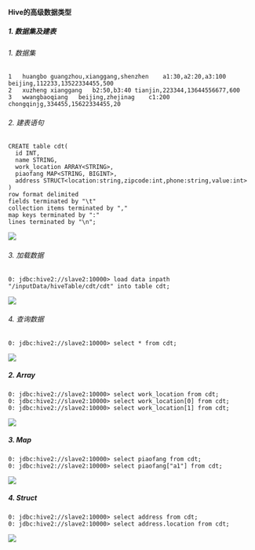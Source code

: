 #### Hive的高级数据类型

##### 1. 数据集及建表

###### 1. 数据集

```
1	huangbo	guangzhou,xianggang,shenzhen	a1:30,a2:20,a3:100	beijing,112233,13522334455,500
2	xuzheng	xianggang	b2:50,b3:40	tianjin,223344,13644556677,600
3	wwangbaoqiang	beijing,zhejinag	c1:200	chongqinjg,334455,15622334455,20
```

###### 2. 建表语句

```shell
CREATE table cdt(
  id INT,
  name STRING,
  work_location ARRAY<STRING>,
  piaofang MAP<STRING, BIGINT>,
  address STRUCT<location:string,zipcode:int,phone:string,value:int>
)
row format delimited
fields terminated by "\t"
collection items terminated by ","
map keys terminated by ":"
lines terminated by "\n";
```

![](http://typora-image.test.upcdn.net/images/hive高级数据类型-create.jpg)

###### 3. 加载数据

```
0: jdbc:hive2://slave2:10000> load data inpath "/inputData/hiveTable/cdt/cdt" into table cdt;
```

![](http://typora-image.test.upcdn.net/images/hive高级数据类型-load.jpg)

###### 4. 查询数据

```
0: jdbc:hive2://slave2:10000> select * from cdt;
```

![](http://typora-image.test.upcdn.net/images/hive高级数据类型-select.jpg)

##### 2. Array

```
0: jdbc:hive2://slave2:10000> select work_location from cdt;
0: jdbc:hive2://slave2:10000> select work_location[0] from cdt;
0: jdbc:hive2://slave2:10000> select work_location[1] from cdt;
```

![](http://typora-image.test.upcdn.net/images/hive高级数据类型-array.jpg)

##### 3. Map

```
0: jdbc:hive2://slave2:10000> select piaofang from cdt;
0: jdbc:hive2://slave2:10000> select piaofang["a1"] from cdt;
```

![](http://typora-image.test.upcdn.net/images/hive高级数据类型-map.jpg)

##### 4. Struct

```
0: jdbc:hive2://slave2:10000> select address from cdt;
0: jdbc:hive2://slave2:10000> select address.location from cdt;
```

![](http://typora-image.test.upcdn.net/images/hive高级数据类型-struct.jpg)